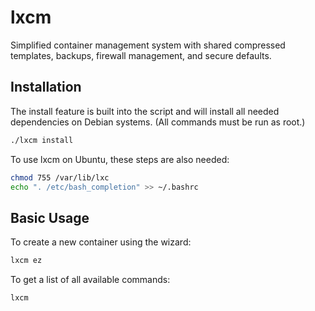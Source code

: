 # lxcm

Simplified container management system with shared compressed templates, backups, firewall management, and secure defaults.

## Installation

The install feature is built into the script and will install all needed dependencies on Debian systems. (All commands must be run as root.)

```bash
./lxcm install
```

To use lxcm on Ubuntu, these steps are also needed:

```bash
chmod 755 /var/lib/lxc
echo ". /etc/bash_completion" >> ~/.bashrc
```

## Basic Usage

To create a new container using the wizard:

```bash
lxcm ez
```

To get a list of all available commands:

```bash
lxcm
```

